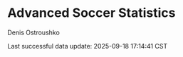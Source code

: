 # Advanced Soccer Statistics
Denis Ostroushko

<!-- gfm -->

Last successful data update: 2025-09-18 17:14:41 CST
